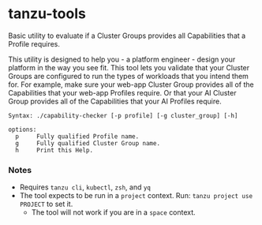 # tanzu-tools

Basic utility to evaluate if a Cluster Groups provides all Capabilities that a Profile requires.

This utility is designed to help you - a platform engineer - design your platform in the way you see fit. This tool lets
you validate that your Cluster Groups are configured to run the types of workloads that you intend them for. For example, make sure
your web-app Cluster Group provides all of the Capabilities that your web-app Profiles require. Or that your AI Cluster Group provides
all of the Capabilities that your AI Profiles require.

```
Syntax: ./capability-checker [-p profile] [-g cluster_group] [-h]

options:
  p     Fully qualified Profile name.
  g     Fully qualified Cluster Group name.
  h     Print this Help.
```

### Notes
* Requires `tanzu cli`, `kubectl`, `zsh`, and `yq`
* The tool expects to be run in a `project` context. Run: `tanzu project use PROJECT` to set it.
  * The tool will not work if you are in a `space` context. 
